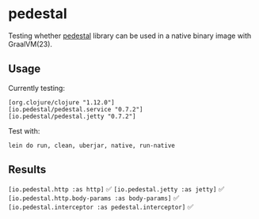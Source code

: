 # pedestal

Testing whether [pedestal](https://github.com/pedestal/pedestal) library can be used in a native binary image with
GraalVM(23).

## Usage

Currently testing:

    [org.clojure/clojure "1.12.0"]
    [io.pedestal/pedestal.service "0.7.2"]
    [io.pedestal/pedestal.jetty "0.7.2"]

Test with:

    lein do run, clean, uberjar, native, run-native

## Results

`[io.pedestal.http :as http]` :white_check_mark:
`[io.pedestal.jetty :as jetty]` :white_check_mark:
`[io.pedestal.http.body-params :as body-params]` :white_check_mark:
`[io.pedestal.interceptor :as pedestal.interceptor]` :white_check_mark:
